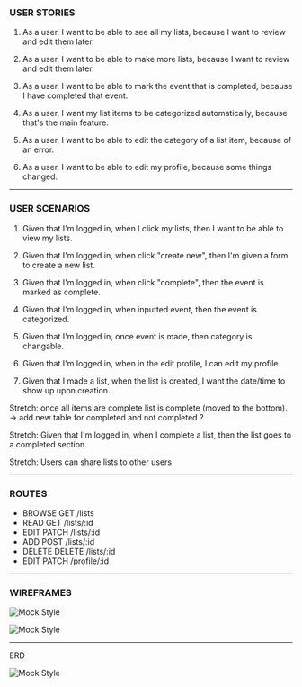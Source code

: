 ### USER STORIES

1) As a user, I want to be able to see all my lists, because I want to review and edit them later.

2) As a user, I want to be able to make more lists, because I want to review and edit them later.

3) As a user, I want to be able to mark the event that is completed, because I have completed that event.

4) As a user, I want my list items to be categorized automatically, because that's the main feature.

5) As a user, I want to be able to edit the category of a list item, because of an error.

6) As a user, I want to be able to edit my profile, because some things changed.



---------------
### USER SCENARIOS


1) Given that I'm logged in, when I click my lists, then I want to be able to view my lists.

2) Given that I'm logged in, when click "create new", then I'm given a form to create a new list.

3) Given that I'm logged in, when click "complete", then the event is marked as complete.

4) Given that I'm logged in, when inputted event, then the event is categorized.

5) Given that I'm logged in, once event is made, then category is changable.

6) Given that I'm logged in, when in the edit profile,  I can edit my profile.

7) Given that I made a list, when the list is created, I want the date/time to show up upon creation.


Stretch: once all items are complete list is complete (moved to the bottom). -> add new table for completed and not completed ?

Stretch:  Given that I'm logged in, when I complete a list, then the list goes to a completed section.

Stretch: Users can share lists to other users


----

### ROUTES  

- BROWSE  GET     /lists
- READ    GET     /lists/:id
- EDIT    PATCH   /lists/:id
- ADD     POST    /lists/:id
- DELETE  DELETE  /lists/:id
- EDIT    PATCH   /profile/:id


---

### WIREFRAMES


![Mock Style](https://github.com/Arshya-S/Smart-TODO-List/blob/master/planning/Main-Page.png?raw=true)

![Mock Style](https://github.com/Arshya-S/Smart-TODO-List/blob/master/planning/Main-Page-Sketch.png?raw=true)




---

ERD

![Mock Style](https://github.com/Arshya-S/Smart-TODO-List/blob/master/planning/new-ERD.png?raw=true)








